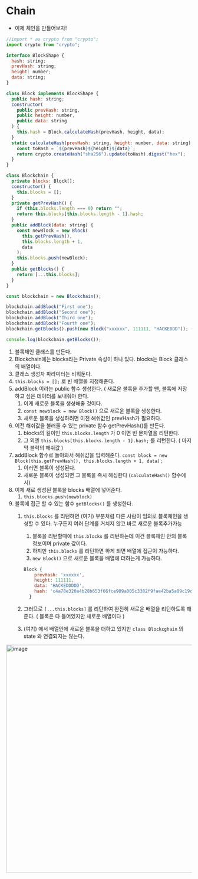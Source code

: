 # Chain

- 이제 체인을 만들어보자!

```jsx
//import * as crypto from "crypto";
import crypto from "crypto";

interface BlockShape {
  hash: string;
  prevHash: string;
  height: number;
  data: string;
}

class Block implements BlockShape {
  public hash: string;
  constructor(
    public prevHash: string,
    public height: number,
    public data: string
  ) {
    this.hash = Block.calculateHash(prevHash, height, data);
  }
  static calculateHash(prevHash: string, height: number, data: string) {
    const toHash = `${prevHash}${height}${data}`;
    return crypto.createHash("sha256").update(toHash).digest("hex");
  }
}

class Blockchain {
  private blocks: Block[];
  constructor() {
    this.blocks = [];
  }
  private getPrevHash() {
    if (this.blocks.length === 0) return "";
    return this.blocks[this.blocks.length - 1].hash;
  }
  public addBlock(data: string) {
    const newBlock = new Block(
      this.getPrevHash(),
      this.blocks.length + 1,
      data
    );
    this.blocks.push(newBlock);
  }
  public getBlocks() {
    return [...this.blocks];
  }
}

const blockchain = new Blockchain();

blockchain.addBlock("First one");
blockchain.addBlock("Second one");
blockchain.addBlock("Third one");
blockchain.addBlock("Fourth one");
blockchain.getBlocks().push(new Block("xxxxxx", 111111, "HACKEDDD")); (여기)

console.log(blockchain.getBlocks());
```

1. 블록체인 클래스를 만든다.
2. Blockchain에는 blocks라는 Private 속성이 하나 있다. blocks는 Block 클래스의 배열이다.
3. 클래스 생성자 파라미터는 비워둔다.
4. `this.blocks = [];` 로 빈 배열을 지정해준다.
5. addBlock 이라는 public 함수 생성한다. ( 새로운 블록을 추가할 땐, 블록에 저장하고 싶은 데이터를 보내줘야 한다.
   1. 이게 새로운 블록을 생성해줄 것이다.
   2. `const newblock = new Block()` 으로 새로운 블록을 생성한다.
   3. 새로운 블록을 생성하려면 이전 해쉬값인 prevHash가 필요하다.
6. 이전 해쉬값을 불러올 수 있는 private 함수 getPrevHash()를 만든다.
   1. blocks의 길이인 `this.blocks.length` 가 0 이면 빈 문자열을 리턴한다.
   2. 그 외엔 `this.blocks[this.blocks.length - 1].hash;` 를 리턴한다. ( 마지막 블럭의 해쉬값 )
7. addBlock 함수로 돌아와서 해쉬값을 입력해준다. `const block = new Block(this.getPrevHash(), this.blocks.length + 1, data);`
   1. 이러면 블록이 생성된다.
   2. 새로운 블록이 생성되면 그 블록을 즉시 해싱한다 (`calculateHash()` 함수에서)
8. 이제 새로 생성된 블록을 blocks 배열에 넣어준다.
   1. `this.blocks.push(newblock)`
9. 블록에 접근 할 수 있는 함수 `getBlocks()` 를 생성한다.
   1. `this.blocks` 를 리턴하면 (여기) 부분처럼 다른 사람이 임의로 블록체인을 생성할 수 있다. 누구든지 여러 단계를 거치지 않고 바로 새로운 블록추가가능

      1. 블록을 리턴할때에 `this.blocks` 를 리턴하는데 이건 블록체인 안의 블록 정보이며 private 값이다.
      2. 하지만 `this.blocks` 를 리턴하면 하게 되면 배열에 접근이 가능하다.
      3. `new Block()` 으로 새로운 블록을 배열에 더하는게 가능하다.

      ```jsx
      Block {
          prevHash: 'xxxxxx',
          height: 111111,
          data: 'HACKEDDDDD',
          hash: 'c4a78e320a4b28b653f66fce909a005c3382f9fae42ba5a09c19c9f36a53febd'
        }
      ```

   2. 그러므로 `[...this.blocks]` 를 리턴하여 완전히 새로운 배열을 리턴하도록 해준다. ( 블록은 다 들어있지만 새로운 배열이다 )
   3. (여기) 에서 배열안에 새로운 블록을 더하고 있지만 `class Blockcghain` 의 state 와 연결되지는 않는다.

<img width="617" alt="image" src="https://user-images.githubusercontent.com/82592845/169017960-0db77ef4-f854-4162-9c1f-74a9756c8caa.png">

